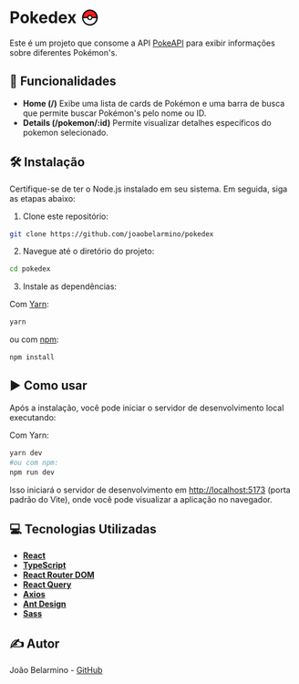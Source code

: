 # <div style="display: flex; align-items:center; gap:8px;"><span>Pokedex</span><img src="./src/assets/icons/pokeball.svg" alt="Pokeball icon" width="32" height="32"></div>

Este é um projeto que consome a API [PokeAPI](https://pokeapi.co) para exibir informações sobre diferentes Pokémon's.

## 🎨 Funcionalidades

- **Home (/)** Exibe uma lista de cards de Pokémon e uma barra de busca que permite buscar Pokémon's pelo nome ou ID.
- **Details (/pokemon/:id)** Permite visualizar detalhes específicos do pokemon selecionado.

## 🛠️ Instalação

Certifique-se de ter o Node.js instalado em seu sistema. Em seguida, siga as etapas abaixo:

1. Clone este repositório:

```bash
git clone https://github.com/joaobelarmino/pokedex
```

2. Navegue até o diretório do projeto:

```bash
cd pokedex
```

3. Instale as dependências:

Com [Yarn](https://yarnpkg.com/):

```bash
yarn
```

ou com [npm](https://docs.npmjs.com/downloading-and-installing-node-js-and-npm):

```bash
npm install
```

## ▶️ Como usar

Após a instalação, você pode iniciar o servidor de desenvolvimento local executando:

Com Yarn:

```bash
yarn dev
#ou com npm:
npm run dev
```

Isso iniciará o servidor de desenvolvimento em [http://localhost:5173](http://localhost:5173) (porta padrão do Vite), onde você pode visualizar a aplicação no navegador.

## 💻 Tecnologias Utilizadas

- **[React](https://react.dev)**
- **[TypeScript](https://www.typescriptlang.org)**
- **[React Router DOM](https://reactrouter.com/en/main)**
- **[React Query](https://tanstack.com/query/latest)**
- **[Axios](https://axios-http.com)**
- **[Ant Design](https://ant.design)**
- **[Sass](https://sass-lang.com)**

## ✍️ Autor

João Belarmino - [GitHub](https://github.com/joaobelarmino)